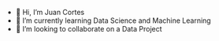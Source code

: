 - 👋 Hi, I’m Juan Cortes
- 🌱 I’m currently learning Data Science and Machine Learning
- 💞️ I’m looking to collaborate on a Data Project

